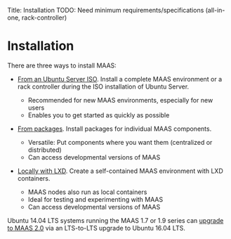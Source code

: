 Title: Installation
TODO:  Need minimum requirements/specifications (all-in-one, rack-controller)


# Installation

There are three ways to install MAAS:

- [From an Ubuntu Server ISO](./installconfig-server-iso.html). Install a
  complete MAAS environment or a rack controller during the ISO installation of
  Ubuntu Server.
    - Recommended for new MAAS environments, especially for new users
    - Enables you to get started as quickly as possible 

- [From packages](./installconfig-package-install.html). Install packages for
  individual MAAS components.
    - Versatile: Put components where you want them (centralized or distributed)
    - Can access developmental versions of MAAS

- [Locally with LXD](./installconfig-lxd-install.html). Create a self-contained
  MAAS environment with LXD containers.
    - MAAS nodes also run as local containers
    - Ideal for testing and experimenting with MAAS
    - Can access developmental versions of MAAS

Ubuntu 14.04 LTS systems running the MAAS 1.7 or 1.9 series can
[upgrade to MAAS 2.0](./installconfig-upgrade-to-2.html) via an LTS-to-LTS
upgrade to Ubuntu 16.04 LTS.
